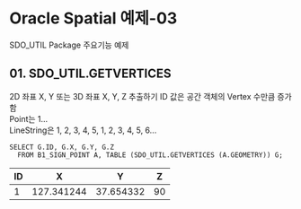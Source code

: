 # Oracle Spatial 예제-03
SDO_UTIL Package 주요기능 예제

## 01. SDO_UTIL.GETVERTICES
2D 좌표 X, Y 또는 3D 좌표 X, Y, Z 추출하기
ID 값은 공간 객체의 Vertex 수만큼 증가함  
Point는 1...  
LineString은 1, 2, 3, 4, 5, 1, 2, 3, 4, 5, 6...
```
SELECT G.ID, G.X, G.Y, G.Z
  FROM B1_SIGN_POINT A, TABLE (SDO_UTIL.GETVERTICES (A.GEOMETRY)) G;  
```

| ID | X | Y | Z |  
|---|---|---|---|  
|1| 127.341244 | 37.654332 | 90  |  
